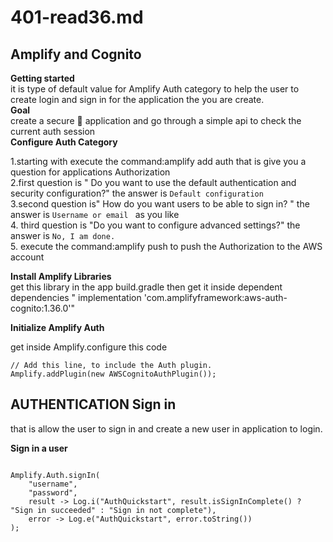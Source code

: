 # 401-read36.md
## Amplify and Cognito 
**Getting started**<br />
it is type of default value for Amplify Auth category to help the user to create  login and sign in for the application the you are create.<br />
**Goal**<br />
create a secure 🔐 application and go through a simple api to check the current auth session<br />
**Configure Auth Category**<br />

1.starting with execute the command:amplify add auth that is give you a question for applications Authorization <br />
2.first question is " Do you want to use the default authentication and security configuration?" the answer is   `Default configuration`<br />
3.second question  is"  How do you want users to be able to sign in? " the answer is  `Username or email ` as you like <br />
4. third question  is "Do you want to configure advanced settings?" the answer is `No, I am done.`<br />
5. execute the command:amplify push to push the Authorization to the AWS account <br />


**Install Amplify Libraries**<br />
get this library in the app build.gradle then get it inside dependent dependencies  "    implementation 'com.amplifyframework:aws-auth-cognito:1.36.0'"<br />

**Initialize Amplify Auth**<br />


get inside Amplify.configure this code <br />
```
// Add this line, to include the Auth plugin.
Amplify.addPlugin(new AWSCognitoAuthPlugin());
```
## AUTHENTICATION Sign in

that is allow the user to sign in and create a new user in application to login.<br />

**Sign in a user**<br />
```

Amplify.Auth.signIn(
    "username",
    "password",
    result -> Log.i("AuthQuickstart", result.isSignInComplete() ? "Sign in succeeded" : "Sign in not complete"),
    error -> Log.e("AuthQuickstart", error.toString())
);

```











